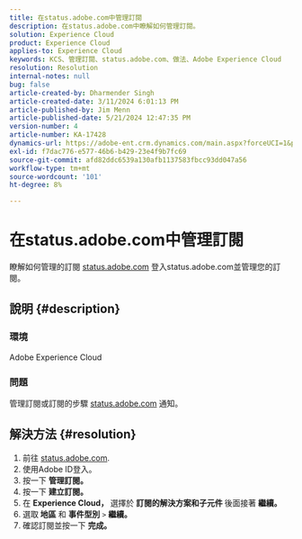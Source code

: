 ```yaml
---
title: 在status.adobe.com中管理訂閱
description: 在status.adobe.com中瞭解如何管理訂閱。
solution: Experience Cloud
product: Experience Cloud
applies-to: Experience Cloud
keywords: KCS、管理訂閱、status.adobe.com、做法、Adobe Experience Cloud
resolution: Resolution
internal-notes: null
bug: false
article-created-by: Dharmender Singh
article-created-date: 3/11/2024 6:01:13 PM
article-published-by: Jim Menn
article-published-date: 5/21/2024 12:47:35 PM
version-number: 4
article-number: KA-17428
dynamics-url: https://adobe-ent.crm.dynamics.com/main.aspx?forceUCI=1&pagetype=entityrecord&etn=knowledgearticle&id=9854c357-d1df-ee11-904c-6045bd05e816
exl-id: f7dac776-e577-46b6-b429-23e4f9b7fc69
source-git-commit: afd82ddc6539a130afb1137583fbcc93dd047a56
workflow-type: tm+mt
source-wordcount: '101'
ht-degree: 8%

---
```


# 在status.adobe.com中管理訂閱


瞭解如何管理的訂閱 [status.adobe.com](https://status.adobe.com/) 登入status.adobe.com並管理您的訂閱。

## 說明 {#description}


### <b>環境</b>

Adobe Experience Cloud



### <b>問題</b>

管理訂閱或訂閱的步驟 [status.adobe.com](https://status.adobe.com/) 通知。


## 解決方法 {#resolution}


1. 前往 [status.adobe.com](https://status.adobe.com/).
2. 使用Adobe ID登入。
3. 按一下 <b>管理訂閱。</b>
4. 按一下 <b>建立訂閱。</b>
5. 在 <b>Experience Cloud， </b>選擇於 <b>訂閱的解決方案和子元件 </b>後面接著 <b>繼續。</b>
6. 選取<b> 地區</b> 和 <b>事件型別</b> `>` <b> 繼續。</b>
7. 確認訂閱並按一下 <b>完成。</b>
